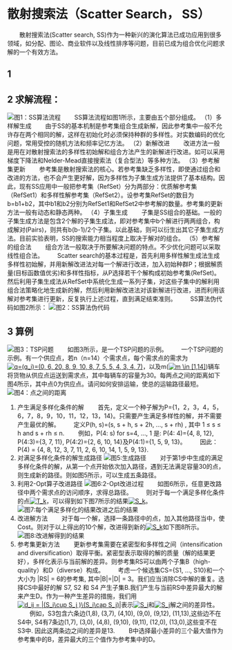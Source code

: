 # 散射搜索法（Scatter Search， SS）
&emsp;&emsp;散射搜索法(Scatter search, SS)作为一种新兴的演化算法已成功应用到很多领域，如分配、图论、商业软件以及线性排序等问题，目前已成为组合优化问题求解的一个有效方法。

## 1

## 2 求解流程：
![图1：SS算法流程](https://upload-images.jianshu.io/upload_images/10947003-3600a555b890c598.png?imageMogr2/auto-orient/strip%7CimageView2/2/w/1240)
&emsp;&emsp;SS算法流程如图1所示，主要由五个部分组成。
（1）多样解生成
&emsp;&emsp;由于SS的基本机制是参考集组合生成新解，因此参考集中一般不允许存在两个相同的解，这样在初始化时必须保持种群的多样性。对实数编码的优化问题，常用受控的随机方法和频率记忆方法。
（2）新解改进
&emsp;&emsp;改进方法一般是用在对散射搜索法的多样性初始解和组合方法产生的新解进行改进。如可以采用梯度下降法和Nelder-Mead直接搜索法（复合型法）等多种方法。
（3）参考解集更新
&emsp;&emsp;参考集是散射搜索法的核心。若参考集缺乏多样性，即使通过组合和改进的方法，也不会产生更好解，因为多样性为子集生成方法提供了基本结构。因此，现有SS应用中一般把参考集（RefSet）分为两部分：优质解参考集（RefSet1）和多样性解参考集（RefSet2）。设参考集RefSet的数目为b=b1+b2，其中b1和b2分别为RefSet1和RefSet2中参考解的数量。参考集的更新方法一般有动态和静态两种。
（4）子集生成
&emsp;&emsp;子集是SS组合的基础。一般的子集生成方法是包含2个解的子集生成法，即对参考集中b个解进行两两组合，构成解对(Pairs)，则共有b(b-1)/2个子集。以此基础，则可以衍生出其它子集生成方法。目前实验表明，SS的搜索能力相当程度上取决于解对的组合。
（5）参考解的组合法
&emsp;&emsp;组合方法一般取决于所要解决问题的特点。不少优化问题可以采取线性组合法。
&emsp;&emsp;Scatter search的基本过程是，首先利用多样性解生成法生成多样性初始解，并用新解改进法对每一个解进行改进，加入初始种群P；根据解质量(目标函数值优劣)和多样性指标，从P选择若干个解构成初始参考集(RefSet)。然后利用子集生成法从RefSet中系统化生成一系列子集，对这些子集中的解利用组合法策略化地生成新的解，然后利用新解改进法对该新解进行改进，进而利用该解对参考集进行更新，反复执行上述过程，直到满足结束准则。
&emsp;&emsp;SS算法伪代码如图2所示：
![图2：SS算法伪代码](https://upload-images.jianshu.io/upload_images/10947003-ba3763c77c9d702d.png?imageMogr2/auto-orient/strip%7CimageView2/2/w/1240)

## 3 算例
![图3：TSP问题](https://upload-images.jianshu.io/upload_images/10947003-e0123827de9895b5.png?imageMogr2/auto-orient/strip%7CimageView2/2/w/1240)
&emsp;&emsp;如图3所示，是一个TSP问题的示例。
&emsp;&emsp;一个TSP问题的示例。有一个供应点，若n（n=14）个需求点，每个需求点的需求为<a href="http://www.codecogs.com/eqnedit.php?latex=\inline&space;q=(q_i)=(0,&space;6,&space;20,&space;8,&space;9,&space;10,&space;8,&space;7,&space;5,&space;5,&space;4,&space;3,&space;4,&space;7)" target="_blank"><img src="http://latex.codecogs.com/gif.latex?\inline&space;q=(q_i)=(0,&space;6,&space;20,&space;8,&space;9,&space;10,&space;8,&space;7,&space;5,&space;5,&space;4,&space;3,&space;4,&space;7)" title="q=(q_i)=(0, 6, 20, 8, 9, 10, 8, 7, 5, 5, 4, 3, 4, 7)" /></a>，以及m(<a href="http://www.codecogs.com/eqnedit.php?latex=\inline&space;m&space;\in&space;[1,14]" target="_blank"><img src="http://latex.codecogs.com/gif.latex?\inline&space;m&space;\in&space;[1,14]" title="m \in [1,14]" /></a>)辆车将货物从供应点运送到需求点，其中每辆车的容量为30。每两点之间的距离如下图4所示，其中点0为供应点。请问如何安排运输，使总的运输路径最短。
![图4：点之间的距离](https://upload-images.jianshu.io/upload_images/10947003-339906f2fe60e8c8.png?imageMogr2/auto-orient/strip%7CimageView2/2/w/1240)
1. 产生满足多样化条件的解
&emsp;&emsp;首先，定义一个种子解为P={1，2，3，4，5，6，7，8，9，10，11，12，13，14}。只需要产生满足多样性的解，并不需要产生最优的解。
&emsp;&emsp;定义P(h, s)=(s, s + h, s + 2h, …, s + rh) , 其中 1 ≤ s ≤ h and s + rh ≤ n.
&emsp;&emsp;例如，P(4: s) for s=4, …, 1 是: P(4: 4)={4, 8, 12}, P(4:3)={3, 7, 11}, P(4:2)={2, 6, 10, 14}及P(4:1)={1, 5, 9, 13}。
&emsp;&emsp;因此：P(4) = {4, 8, 12, 3, 7, 11, 2, 6, 10, 14, 1, 5, 9, 13}. 
2. 对满足多样化条件的解生成路径
![图5:生成路径](https://upload-images.jianshu.io/upload_images/10947003-626020f0de97777c.png?imageMogr2/auto-orient/strip%7CimageView2/2/w/1240)
&emsp;&emsp;对于第1步中生成的满足多样化条件的解，从第一个点开始依次加入路径，遇到无法满足容量30的点，则生成新的路径。则如图5所示，可以生成五条路径。
3. 利用2-Opt算子改进路径
![图6:2-Opt改进过程](https://upload-images.jianshu.io/upload_images/10947003-ce6d1844ff1f511e.png?imageMogr2/auto-orient/strip%7CimageView2/2/w/1240)
&emsp;&emsp;如图6所示，任意更改路径中两个需求点的访问顺序，求得总路径。
&emsp;&emsp;则对于每一个满足多样化条件的点<a href="http://www.codecogs.com/eqnedit.php?latex=\inline&space;T_k" target="_blank"><img src="http://latex.codecogs.com/gif.latex?\inline&space;T_k" title="T_k" /></a>，可以得到如下图7所示的结果<a href="http://www.codecogs.com/eqnedit.php?latex=\inline&space;S_k" target="_blank"><img src="http://latex.codecogs.com/gif.latex?\inline&space;S_k" title="S_k" /></a>。
![图7:每个满足多样化的结果改进之后的结果](https://upload-images.jianshu.io/upload_images/10947003-1126cf843c3aa1af.png?imageMogr2/auto-orient/strip%7CimageView2/2/w/1240)
4. 改进解方法
&emsp;&emsp;对于每一个解，选择一条路径中的点，加入其他路径当中，使Cost。则对于以上得出的10个解，改进得到新的<a href="http://www.codecogs.com/eqnedit.php?latex=\inline&space;S_k" target="_blank"><img src="http://latex.codecogs.com/gif.latex?\inline&space;S_k" title="S_k" /></a>如下图8所示。
![图8:改进解得到的结果](https://upload-images.jianshu.io/upload_images/10947003-3eccb572fac66cd5.png?imageMogr2/auto-orient/strip%7CimageView2/2/w/1240)
5. 参考集更新方法
&emsp;&emsp;更新参考集需要在紧密型和多样性之间（intensification and diversification）取得平衡。紧密型表示取得的解的质量（解的结果更好），多样化表示与当前解的差异。则参考集RS可以由两个子集B（high-quality）和D（diverse）构成。
&emsp;&emsp;考虑一个候选集CS={S1, …, S10}和一个大小为 |RS| = 6的参考集, 其中|B|=|D| = 3。我们应当消除CS中解的重复。选择CS中最好的解 S7, S2 和 S4 产生子集B.我们产生与当前RS中差异最大的解来产生D。作为一种产生差异的措施，我们用<a href="http://www.codecogs.com/eqnedit.php?latex=\inline&space;d_ij&space;=&space;|(S_i\cup&space;S_j&space;)\(S_i\cap&space;S_j)|" target="_blank"><img src="http://latex.codecogs.com/gif.latex?\inline&space;d_ij&space;=&space;|(S_i\cup&space;S_j&space;)\(S_i\cap&space;S_j)|" title="d_ij = |(S_i\cup S_j )\(S_i\cap S_j)|" /></a>表示<a href="http://www.codecogs.com/eqnedit.php?latex=\inline&space;S_i" target="_blank"><img src="http://latex.codecogs.com/gif.latex?\inline&space;S_i" title="S_i" /></a>和<a href="http://www.codecogs.com/eqnedit.php?latex=\inline&space;S_j" target="_blank"><img src="http://latex.codecogs.com/gif.latex?\inline&space;S_j" title="S_j" /></a>解之间的差异性。
&emsp;&emsp;例如，S3包含六条边(1,8), (3,7), (4,10), (9,0), (9,12), (11,13),这些边不在S4中, S4有7条边(1,7), (3,0), (4,8), (9,10), (9,11), (12,0), (13,0),这些变不在 S3中. 因此这两条边之间的差异是13.
&emsp;&emsp;B中选择最小差异的三个最大值作为参考集中的B，差异最大的三个值作为参考集中的D。
&emsp;&emsp;
&emsp;&emsp;
&emsp;&emsp;
&emsp;&emsp;
&emsp;&emsp;
&emsp;&emsp;
&emsp;&emsp;


